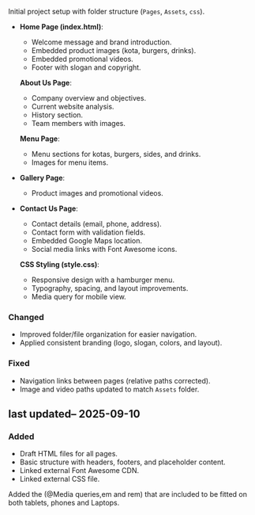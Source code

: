 Initial project setup with folder structure (`Pages`, `Assets`, `css`).  
- **Home Page (index.html)**:  
  - Welcome message and brand introduction.  
  - Embedded product images (kota, burgers, drinks).  
  - Embedded promotional videos.  
  - Footer with slogan and copyright.  

  **About Us Page**:  
  - Company overview and objectives.  
  - Current website analysis.  
  - History section.  
  - Team members with images.  

  **Menu Page**:  
  - Menu sections for kotas, burgers, sides, and drinks.  
  - Images for menu items.  

- **Gallery Page**:  
  - Product images and promotional videos.  

- **Contact Us Page**:  
  - Contact details (email, phone, address).  
  - Contact form with validation fields.  
  - Embedded Google Maps location.  
  - Social media links with Font Awesome icons. 

  **CSS Styling (style.css)**:  
  - Responsive design with a hamburger menu.  
  - Typography, spacing, and layout improvements.  
  - Media query for mobile view.  

### Changed  
- Improved folder/file organization for easier navigation.  
- Applied consistent branding (logo, slogan, colors, and layout).  

### Fixed  
- Navigation links between pages (relative paths corrected).  
- Image and video paths updated to match `Assets` folder.  

## last updated– 2025-09-10  
### Added  
- Draft HTML files for all pages.  
- Basic structure with headers, footers, and placeholder content.  
- Linked external Font Awesome CDN.  
- Linked external CSS file.  

Added the (@Media queries,em and rem) that are included to be fitted on both tablets, phones and Laptops.